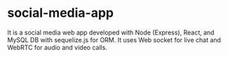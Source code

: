 # social-media-app
It is a social media web app developed with Node (Express), React, and MySQL DB with sequelize.js for ORM. It uses Web socket for live chat and WebRTC for audio and video calls.
